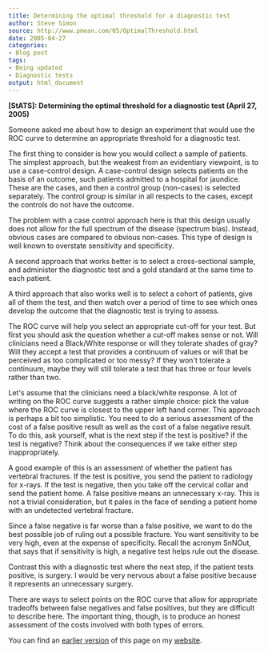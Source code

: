 ```yaml
---
title: Determining the optimal threshold for a diagnostic test
author: Steve Simon
source: http://www.pmean.com/05/OptimalThreshold.html
date: 2005-04-27
categories:
- Blog post
tags:
- Being updated
- Diagnostic tests
output: html_document
---
```

**[StATS]: Determining the optimal threshold for a
diagnostic test (April 27, 2005)**

Someone asked me about how to design an experiment that would use the
ROC curve to determine an appropriate threshold for a diagnostic test.

The first thing to consider is how you would collect a sample of
patients. The simplest approach, but the weakest from an evidentiary
viewpoint, is to use a case-control design. A case-control design
selects patients on the basis of an outcome, such patients admitted to
a hospital for jaundice. These are the cases, and then a control group
(non-cases) is selected separately. The control group is similar in
all respects to the cases, except the controls do not have the
outcome.

The problem with a case control approach here is that this design
usually does not allow for the full spectrum of the disease (spectrum
bias). Instead, obvious cases are compared to obvious non-cases. This
type of design is well known to overstate sensitivity and specificity.

A second approach that works better is to select a cross-sectional
sample, and administer the diagnostic test and a gold standard at the
same time to each patient.

A third approach that also works well is to select a cohort of
patients, give all of them the test, and then watch over a period of
time to see which ones develop the outcome that the diagnostic test is
trying to assess.

The ROC curve will help you select an appropriate cut-off for your
test. But first you should ask the question whether a cut-off makes
sense or not. Will clinicians need a Black/White response or will they
tolerate shades of gray? Will they accept a test that provides a
continuum of values or will that be perceived as too complicated or
too messy? If they won't tolerate a continuum, maybe they will still
tolerate a test that has three or four levels rather than two.

Let's assume that the clinicians need a black/white response. A lot
of writing on the ROC curve suggests a rather simple choice: pick the
value where the ROC curve is closest to the upper left hand corner.
This approach is perhaps a bit too simplistic. You need to do a
serious assessment of the cost of a false positive result as well as
the cost of a false negative result. To do this, ask yourself, what is
the next step if the test is positive? if the test is negative? Think
about the consequences if we take either step inappropriately.

A good example of this is an assessment of whether the patient has
vertebral fractures. If the test is positive, you send the patient to
radiology for x-rays. If the test is negative, then you take off the
cervical collar and send the patient home. A false positive means an
unnecessary x-ray. This is not a trivial consideration, but it pales
in the face of sending a patient home with an undetected vertebral
fracture.

Since a false negative is far worse than a false positive, we want to
do the best possible job of ruling out a possible fracture. You want
sensitivity to be very high, even at the expense of specificity.
Recall the acronym SnNOut, that says that if sensitivity is high, a
negative test helps rule out the disease.

Contrast this with a diagnostic test where the next step, if the
patient tests positive, is surgery. I would be very nervous about a
false positive because it represents an unnecessary surgery.

There are ways to select points on the ROC curve that allow for
appropriate tradeoffs between false negatives and false positives, but
they are difficult to describe here. The important thing, though, is
to produce an honest assessment of the costs involved with both types
of errors.

You can find an [earlier version][sim1] of this page on my [website][sim2].

[sim1]: http://www.pmean.com/05/OptimalThreshold.md
[sim2]: http://www.pmean.com
